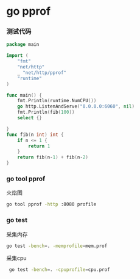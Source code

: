 # go pprof


### 测试代码
```go 
package main

import (
	"fmt"
	"net/http"
	_ "net/http/pprof"
	"runtime"
)

func main() {
	fmt.Println(runtime.NumCPU())
	go http.ListenAndServe("0.0.0.0:6060", nil)
	fmt.Println(fib(100))
	select {}

}
func fib(n int) int {
	if n <= 1 {
		return 1
	}
	return fib(n-1) + fib(n-2)
}

```

### go tool pprof

火焰图

``` bash
go tool pprof -http :8080 profile
```

### go test
采集内存

``` bash
go test -bench=. -memprofile=mem.prof
```

采集cpu

``` bash
 go test -bench=. -cpuprofile=cpu.prof
```
